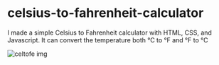 # celsius-to-fahrenheit-calculator
I made a simple Celsius to Fahrenheit calculator with HTML, CSS, and Javascript. It can convert the temperature both °C to °F and °F to °C 


![celtofe img](https://github.com/radhikakashyap005/celsius-to-fahrenheit-calculator/assets/152022614/9788a5a2-bad6-4ea3-8710-cdf1ad6e7b6a)
